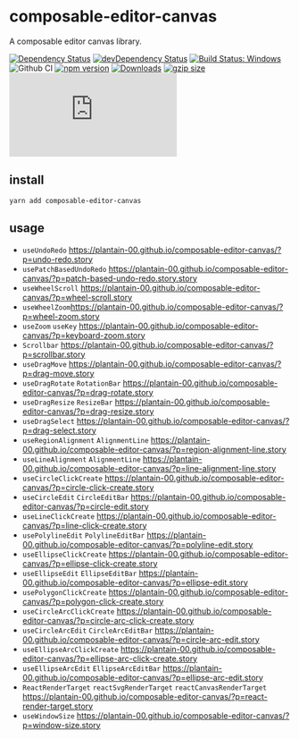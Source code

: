 # composable-editor-canvas

A composable editor canvas library.

[![Dependency Status](https://david-dm.org/plantain-00/composable-editor-canvas.svg)](https://david-dm.org/plantain-00/composable-editor-canvas)
[![devDependency Status](https://david-dm.org/plantain-00/composable-editor-canvas/dev-status.svg)](https://david-dm.org/plantain-00/composable-editor-canvas#info=devDependencies)
[![Build Status: Windows](https://ci.appveyor.com/api/projects/status/github/plantain-00/composable-editor-canvas?branch=master&svg=true)](https://ci.appveyor.com/project/plantain-00/composable-editor-canvas/branch/master)
![Github CI](https://github.com/plantain-00/composable-editor-canvas/workflows/Github%20CI/badge.svg)
[![npm version](https://badge.fury.io/js/composable-editor-canvas.svg)](https://badge.fury.io/js/composable-editor-canvas)
[![Downloads](https://img.shields.io/npm/dm/composable-editor-canvas.svg)](https://www.npmjs.com/package/composable-editor-canvas)
[![gzip size](https://img.badgesize.io/https://unpkg.com/composable-editor-canvas?compression=gzip)](https://unpkg.com/composable-editor-canvas)
[![type-coverage](https://img.shields.io/badge/dynamic/json.svg?label=type-coverage&prefix=%E2%89%A5&suffix=%&query=$.typeCoverage.atLeast&uri=https%3A%2F%2Fraw.githubusercontent.com%2Fplantain-00%2Fcomposable-editor-canvas%2Fmaster%2Fpackage.json)](https://github.com/plantain-00/composable-editor-canvas)

## install

`yarn add composable-editor-canvas`

## usage

+ `useUndoRedo` <https://plantain-00.github.io/composable-editor-canvas/?p=undo-redo.story>
+ `usePatchBasedUndoRedo` <https://plantain-00.github.io/composable-editor-canvas/?p=patch-based-undo-redo.story.story>
+ `useWheelScroll` <https://plantain-00.github.io/composable-editor-canvas/?p=wheel-scroll.story>
+ `useWheelZoom`<https://plantain-00.github.io/composable-editor-canvas/?p=wheel-zoom.story>
+ `useZoom` `useKey` <https://plantain-00.github.io/composable-editor-canvas/?p=keyboard-zoom.story>
+ `Scrollbar` <https://plantain-00.github.io/composable-editor-canvas/?p=scrollbar.story>
+ `useDragMove` <https://plantain-00.github.io/composable-editor-canvas/?p=drag-move.story>
+ `useDragRotate` `RotationBar` <https://plantain-00.github.io/composable-editor-canvas/?p=drag-rotate.story>
+ `useDragResize` `ResizeBar` <https://plantain-00.github.io/composable-editor-canvas/?p=drag-resize.story>
+ `useDragSelect` <https://plantain-00.github.io/composable-editor-canvas/?p=drag-select.story>
+ `useRegionAlignment` `AlignmentLine` <https://plantain-00.github.io/composable-editor-canvas/?p=region-alignment-line.story>
+ `useLineAlignment` `AlignmentLine` <https://plantain-00.github.io/composable-editor-canvas/?p=line-alignment-line.story>
+ `useCircleClickCreate` <https://plantain-00.github.io/composable-editor-canvas/?p=circle-click-create.story>
+ `useCircleEdit` `CircleEditBar` <https://plantain-00.github.io/composable-editor-canvas/?p=circle-edit.story>
+ `useLineClickCreate` <https://plantain-00.github.io/composable-editor-canvas/?p=line-click-create.story>
+ `usePolylineEdit` `PolylineEditBar` <https://plantain-00.github.io/composable-editor-canvas/?p=polyline-edit.story>
+ `useEllipseClickCreate` <https://plantain-00.github.io/composable-editor-canvas/?p=ellipse-click-create.story>
+ `useEllipseEdit` `EllipseEditBar` <https://plantain-00.github.io/composable-editor-canvas/?p=ellipse-edit.story>
+ `usePolygonClickCreate` <https://plantain-00.github.io/composable-editor-canvas/?p=polygon-click-create.story>
+ `useCircleArcClickCreate` <https://plantain-00.github.io/composable-editor-canvas/?p=circle-arc-click-create.story>
+ `useCircleArcEdit` `CircleArcEditBar` <https://plantain-00.github.io/composable-editor-canvas/?p=circle-arc-edit.story>
+ `useEllipseArcClickCreate` <https://plantain-00.github.io/composable-editor-canvas/?p=ellipse-arc-click-create.story>
+ `useEllipseArcEdit` `EllipseArcEditBar` <https://plantain-00.github.io/composable-editor-canvas/?p=ellipse-arc-edit.story>
+ `ReactRenderTarget` `reactSvgRenderTarget` `reactCanvasRenderTarget` <https://plantain-00.github.io/composable-editor-canvas/?p=react-render-target.story>
+ `useWindowSize` <https://plantain-00.github.io/composable-editor-canvas/?p=window-size.story>
